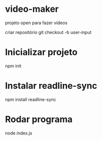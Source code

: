 # video-maker
projeto open para fazer videos

criar repositório
git checkout -b user-input

# Inicializar projeto
npm init

# Instalar readline-sync
npm install readline-sync

# Rodar programa
node index.js